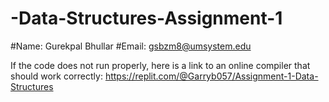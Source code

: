 # -Data-Structures-Assignment-1
#Name: Gurekpal Bhullar
#Email: gsbzm8@umsystem.edu

If the code does not run properly, here is a link to an online compiler that should work correctly: https://replit.com/@Garryb057/Assignment-1-Data-Structures

